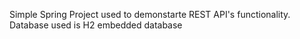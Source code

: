 Simple Spring Project used to demonstarte REST API's functionality.
Database used is H2 embedded database
